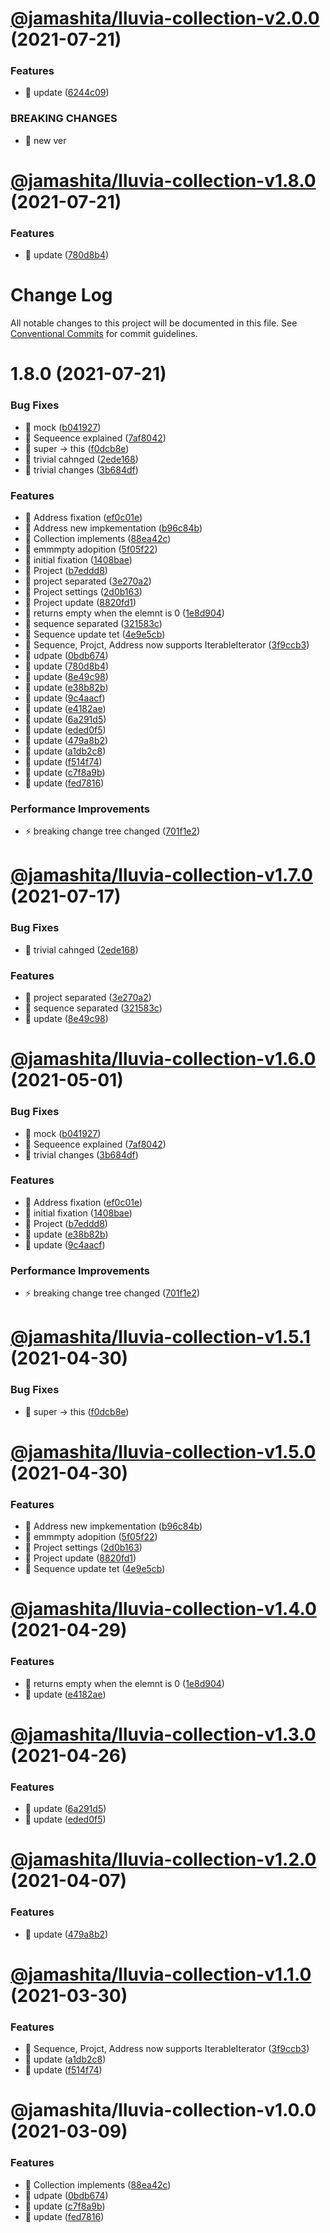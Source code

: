 # [@jamashita/lluvia-collection-v2.0.0](https://github.com/jamashita/lluvia/compare/@jamashita/lluvia-collection-v1.8.0...@jamashita/lluvia-collection-v2.0.0) (2021-07-21)


### Features

* 🎸 update ([6244c09](https://github.com/jamashita/lluvia/commit/6244c095b2de0af6df96da944b86dc6f3bc38285))


### BREAKING CHANGES

* 🧨 new ver

# [@jamashita/lluvia-collection-v1.8.0](https://github.com/jamashita/lluvia/compare/@jamashita/lluvia-collection-v1.7.0...@jamashita/lluvia-collection-v1.8.0) (2021-07-21)


### Features

* 🎸 update ([780d8b4](https://github.com/jamashita/lluvia/commit/780d8b4b19124ac1758b23105cddb13f500b5493))

# Change Log

All notable changes to this project will be documented in this file.
See [Conventional Commits](https://conventionalcommits.org) for commit guidelines.

# 1.8.0 (2021-07-21)


### Bug Fixes

* 🐛 mock ([b041927](https://github.com/jamashita/lluvia.git/packages/collection/commit/b04192738c430e03b26d38bcd09581a1275dd349))
* 🐛 Sequeence explained ([7af8042](https://github.com/jamashita/lluvia.git/packages/collection/commit/7af804286a3f2c0c08daaebef6b7acb51446483a))
* 🐛 super -> this ([f0dcb8e](https://github.com/jamashita/lluvia.git/packages/collection/commit/f0dcb8ebbf6cac814d4505667a43b9a31b7ade84))
* 🐛 trivial cahnged ([2ede168](https://github.com/jamashita/lluvia.git/packages/collection/commit/2ede1681f45d5658ad12009df2e1112336c39993))
* 🐛 trivial changes ([3b684df](https://github.com/jamashita/lluvia.git/packages/collection/commit/3b684df4bbde6840ea5ad63a27e8256ec2df5ef6))


### Features

* 🎸 Address fixation ([ef0c01e](https://github.com/jamashita/lluvia.git/packages/collection/commit/ef0c01ec6ba622bcc274a0ef0ac843ad8d2d7de4))
* 🎸 Address new impkementation ([b96c84b](https://github.com/jamashita/lluvia.git/packages/collection/commit/b96c84b9206a7f896d671c6acc98d7568057a2fa))
* 🎸 Collection implements ([88ea42c](https://github.com/jamashita/lluvia.git/packages/collection/commit/88ea42cbb97c1c343e4aeb2149c2b3140760d764))
* 🎸 emmmpty adopition ([5f05f22](https://github.com/jamashita/lluvia.git/packages/collection/commit/5f05f22c1a5f3f9d982e3954679695deb4583ca8))
* 🎸 initial fixation ([1408bae](https://github.com/jamashita/lluvia.git/packages/collection/commit/1408bae300fb29daba0c1b898c7a6ca375f8d171))
* 🎸 Project ([b7eddd8](https://github.com/jamashita/lluvia.git/packages/collection/commit/b7eddd8df0bbd9cf2afc28c0e6fa331b60ccbcd2))
* 🎸 project separated ([3e270a2](https://github.com/jamashita/lluvia.git/packages/collection/commit/3e270a255959c89bf5e78925d157ea22c30c2f2e))
* 🎸 Project settings ([2d0b163](https://github.com/jamashita/lluvia.git/packages/collection/commit/2d0b163fbb4b3b940e6b110c1506133cfb320962))
* 🎸 Project update ([8820fd1](https://github.com/jamashita/lluvia.git/packages/collection/commit/8820fd1f8b750de5f6413cc0f0669fe27059ea68))
* 🎸 returns empty when the elemnt is 0 ([1e8d904](https://github.com/jamashita/lluvia.git/packages/collection/commit/1e8d904fa08fb855a7f696f0576849944be3ccae))
* 🎸 sequence separated ([321583c](https://github.com/jamashita/lluvia.git/packages/collection/commit/321583c208abad1defd2dae46af91531c7f143ef))
* 🎸 Sequence update tet ([4e9e5cb](https://github.com/jamashita/lluvia.git/packages/collection/commit/4e9e5cb0e2d5d69e1e5b49212710efd418ef0107))
* 🎸 Sequence, Projct, Address now supports IterableIterator ([3f9ccb3](https://github.com/jamashita/lluvia.git/packages/collection/commit/3f9ccb3cfb9e96902d0c9f4e053bf1028569c355))
* 🎸 udpate ([0bdb674](https://github.com/jamashita/lluvia.git/packages/collection/commit/0bdb67441272c4ef53ec696a7297480ca817ef13))
* 🎸 update ([780d8b4](https://github.com/jamashita/lluvia.git/packages/collection/commit/780d8b4b19124ac1758b23105cddb13f500b5493))
* 🎸 update ([8e49c98](https://github.com/jamashita/lluvia.git/packages/collection/commit/8e49c98ec7df3e72f800f53442a0a716d288904e))
* 🎸 update ([e38b82b](https://github.com/jamashita/lluvia.git/packages/collection/commit/e38b82b1d90a39135c1109ff4c5b11730c931cde))
* 🎸 update ([9c4aacf](https://github.com/jamashita/lluvia.git/packages/collection/commit/9c4aacf7a6a2f653b70e77b03523cc9961f9dc75))
* 🎸 update ([e4182ae](https://github.com/jamashita/lluvia.git/packages/collection/commit/e4182aeb1db91778f53749383e75c7b30cfc3929))
* 🎸 update ([6a291d5](https://github.com/jamashita/lluvia.git/packages/collection/commit/6a291d5fc225f16bf97e3d8960080cbb0ae8824a))
* 🎸 update ([eded0f5](https://github.com/jamashita/lluvia.git/packages/collection/commit/eded0f5a530e5d87157f0d26e0c732eee3c47deb))
* 🎸 update ([479a8b2](https://github.com/jamashita/lluvia.git/packages/collection/commit/479a8b2cdfc0c6f6e20b1912e5b7e661bd8f9068))
* 🎸 update ([a1db2c8](https://github.com/jamashita/lluvia.git/packages/collection/commit/a1db2c89f5c79eed9038d68b51cdcee86b614a8d))
* 🎸 update ([f514f74](https://github.com/jamashita/lluvia.git/packages/collection/commit/f514f7456cd2c06103813ff64e9eddb8808a0337))
* 🎸 update ([c7f8a9b](https://github.com/jamashita/lluvia.git/packages/collection/commit/c7f8a9b7ab62d7733e13e697bf75d34e0765cd4d))
* 🎸 update ([fed7816](https://github.com/jamashita/lluvia.git/packages/collection/commit/fed7816aef14a33a059ec1a2a848913c0d5aa10c))


### Performance Improvements

* ⚡️ breaking change tree changed ([701f1e2](https://github.com/jamashita/lluvia.git/packages/collection/commit/701f1e2e10d5647fd24a7855c40a0c4b37ba2140))





# [@jamashita/lluvia-collection-v1.7.0](https://github.com/jamashita/lluvia/compare/@jamashita/lluvia-collection-v1.6.0...@jamashita/lluvia-collection-v1.7.0) (2021-07-17)


### Bug Fixes

* 🐛 trivial cahnged ([2ede168](https://github.com/jamashita/lluvia/commit/2ede1681f45d5658ad12009df2e1112336c39993))


### Features

* 🎸 project separated ([3e270a2](https://github.com/jamashita/lluvia/commit/3e270a255959c89bf5e78925d157ea22c30c2f2e))
* 🎸 sequence separated ([321583c](https://github.com/jamashita/lluvia/commit/321583c208abad1defd2dae46af91531c7f143ef))
* 🎸 update ([8e49c98](https://github.com/jamashita/lluvia/commit/8e49c98ec7df3e72f800f53442a0a716d288904e))

# [@jamashita/lluvia-collection-v1.6.0](https://github.com/jamashita/lluvia/compare/@jamashita/lluvia-collection-v1.5.1...@jamashita/lluvia-collection-v1.6.0) (2021-05-01)


### Bug Fixes

* 🐛 mock ([b041927](https://github.com/jamashita/lluvia/commit/b04192738c430e03b26d38bcd09581a1275dd349))
* 🐛 Sequeence explained ([7af8042](https://github.com/jamashita/lluvia/commit/7af804286a3f2c0c08daaebef6b7acb51446483a))
* 🐛 trivial changes ([3b684df](https://github.com/jamashita/lluvia/commit/3b684df4bbde6840ea5ad63a27e8256ec2df5ef6))


### Features

* 🎸 Address fixation ([ef0c01e](https://github.com/jamashita/lluvia/commit/ef0c01ec6ba622bcc274a0ef0ac843ad8d2d7de4))
* 🎸 initial fixation ([1408bae](https://github.com/jamashita/lluvia/commit/1408bae300fb29daba0c1b898c7a6ca375f8d171))
* 🎸 Project ([b7eddd8](https://github.com/jamashita/lluvia/commit/b7eddd8df0bbd9cf2afc28c0e6fa331b60ccbcd2))
* 🎸 update ([e38b82b](https://github.com/jamashita/lluvia/commit/e38b82b1d90a39135c1109ff4c5b11730c931cde))
* 🎸 update ([9c4aacf](https://github.com/jamashita/lluvia/commit/9c4aacf7a6a2f653b70e77b03523cc9961f9dc75))


### Performance Improvements

* ⚡️ breaking change tree changed ([701f1e2](https://github.com/jamashita/lluvia/commit/701f1e2e10d5647fd24a7855c40a0c4b37ba2140))

# [@jamashita/lluvia-collection-v1.5.1](https://github.com/jamashita/lluvia/compare/@jamashita/lluvia-collection-v1.5.0...@jamashita/lluvia-collection-v1.5.1) (2021-04-30)


### Bug Fixes

* 🐛 super -> this ([f0dcb8e](https://github.com/jamashita/lluvia/commit/f0dcb8ebbf6cac814d4505667a43b9a31b7ade84))

# [@jamashita/lluvia-collection-v1.5.0](https://github.com/jamashita/lluvia/compare/@jamashita/lluvia-collection-v1.4.0...@jamashita/lluvia-collection-v1.5.0) (2021-04-30)


### Features

* 🎸 Address new impkementation ([b96c84b](https://github.com/jamashita/lluvia/commit/b96c84b9206a7f896d671c6acc98d7568057a2fa))
* 🎸 emmmpty adopition ([5f05f22](https://github.com/jamashita/lluvia/commit/5f05f22c1a5f3f9d982e3954679695deb4583ca8))
* 🎸 Project settings ([2d0b163](https://github.com/jamashita/lluvia/commit/2d0b163fbb4b3b940e6b110c1506133cfb320962))
* 🎸 Project update ([8820fd1](https://github.com/jamashita/lluvia/commit/8820fd1f8b750de5f6413cc0f0669fe27059ea68))
* 🎸 Sequence update tet ([4e9e5cb](https://github.com/jamashita/lluvia/commit/4e9e5cb0e2d5d69e1e5b49212710efd418ef0107))

# [@jamashita/lluvia-collection-v1.4.0](https://github.com/jamashita/lluvia/compare/@jamashita/lluvia-collection-v1.3.0...@jamashita/lluvia-collection-v1.4.0) (2021-04-29)


### Features

* 🎸 returns empty when the elemnt is 0 ([1e8d904](https://github.com/jamashita/lluvia/commit/1e8d904fa08fb855a7f696f0576849944be3ccae))
* 🎸 update ([e4182ae](https://github.com/jamashita/lluvia/commit/e4182aeb1db91778f53749383e75c7b30cfc3929))

# [@jamashita/lluvia-collection-v1.3.0](https://github.com/jamashita/lluvia/compare/@jamashita/lluvia-collection-v1.2.0...@jamashita/lluvia-collection-v1.3.0) (2021-04-26)


### Features

* 🎸 update ([6a291d5](https://github.com/jamashita/lluvia/commit/6a291d5fc225f16bf97e3d8960080cbb0ae8824a))
* 🎸 update ([eded0f5](https://github.com/jamashita/lluvia/commit/eded0f5a530e5d87157f0d26e0c732eee3c47deb))

# [@jamashita/lluvia-collection-v1.2.0](https://github.com/jamashita/lluvia/compare/@jamashita/lluvia-collection-v1.1.0...@jamashita/lluvia-collection-v1.2.0) (2021-04-07)


### Features

* 🎸 update ([479a8b2](https://github.com/jamashita/lluvia/commit/479a8b2cdfc0c6f6e20b1912e5b7e661bd8f9068))

# [@jamashita/lluvia-collection-v1.1.0](https://github.com/jamashita/lluvia/compare/@jamashita/lluvia-collection-v1.0.0...@jamashita/lluvia-collection-v1.1.0) (2021-03-30)


### Features

* 🎸 Sequence, Projct, Address now supports IterableIterator ([3f9ccb3](https://github.com/jamashita/lluvia/commit/3f9ccb3cfb9e96902d0c9f4e053bf1028569c355))
* 🎸 update ([a1db2c8](https://github.com/jamashita/lluvia/commit/a1db2c89f5c79eed9038d68b51cdcee86b614a8d))
* 🎸 update ([f514f74](https://github.com/jamashita/lluvia/commit/f514f7456cd2c06103813ff64e9eddb8808a0337))

# @jamashita/lluvia-collection-v1.0.0 (2021-03-09)


### Features

* 🎸 Collection implements ([88ea42c](https://github.com/jamashita/lluvia/commit/88ea42cbb97c1c343e4aeb2149c2b3140760d764))
* 🎸 udpate ([0bdb674](https://github.com/jamashita/lluvia/commit/0bdb67441272c4ef53ec696a7297480ca817ef13))
* 🎸 update ([c7f8a9b](https://github.com/jamashita/lluvia/commit/c7f8a9b7ab62d7733e13e697bf75d34e0765cd4d))
* 🎸 update ([fed7816](https://github.com/jamashita/lluvia/commit/fed7816aef14a33a059ec1a2a848913c0d5aa10c))
